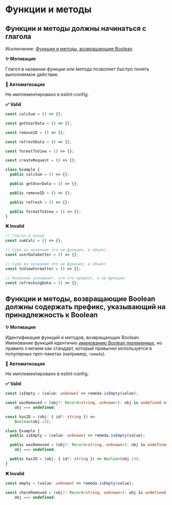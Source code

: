 # Функции и методы

## Функции и методы должны начинаться с глагола

Исключение: [Функции и методы, возвращающие Boolean](#функции-и-методы-возвращающие-boolean-должны-содержать-префикс-указывающий-на-принадлежность-к-boolean).

**✨ Мотивация**

Глагол в названии функции или метода позволяет быстро понять выполняемое действие.

**🤖 Автоматизация**

Не имплементировано в eslint-config.

**✅ Valid**

```ts
const calcSum = () => {};

const getUserData = () => {};

const removeID = () => {};

const refreshData = () => {};

const formatToView = () => {};

const createRequest = () => {};
```

```ts
class Example {
  public calcSum = () => {};

  public getUserData = () => {};

  public removeID = () => {};

  public refresh = () => {};

  public formatToView = () => {};
}
```

**❌ Invalid**
```ts
// Глагол в конце
const sumCalc = () => {};

// Судя из названия это не функция, а объект
const userDataGetter = () => {};

// Судя из названия это не функция, а объект
const toViewFormatter = () => {};

// Название указывает, что это процесс, а не функция
const refreshingData = () => {};
```

## Функции и методы, возвращающие Boolean должны содержать префикс, указывающий на принадлежность к Boolean

**✨ Мотивация**

Идентификация функций и методов, возвращающих Boolean.
Именование функций идентично [именованию Boolean переменных](./vars#boolean-переменные-должны-иметь-префикс-указывающий-на-принадлежность-к-boolean), 
но правило считаем как стандарт, который привычно используется в популярных npm-пакетах (например, `remeda`).

**🤖 Автоматизация**

Не имплементировано в eslint-config.

**✅ Valid**

```ts
const isEmpty = (value: unknown) => remeda.isEmpty(value);

const wasRemoved = (obj?: Record<string, unknown>): obj is undefined =>
    obj === undefined;

const hasID = (obj: { id?: string }) =>
    Boolean(obj.id);
```

```ts
class Example {
  public isEmpty = (value: unknown) => remeda.isEmpty(value);

  public wasRemoved = (obj?: Record<string, unknown>): obj is undefined =>
    obj === undefined;

  public hasID = (obj: { id?: string }) => Boolean(obj.id);
}
```

**❌ Invalid**

```ts
const empty = (value: unknown) => remeda.isEmpty(value);

const checkRemoved = (obj?: Record<string, unknown>): obj is undefined =>
    obj === undefined;
```

